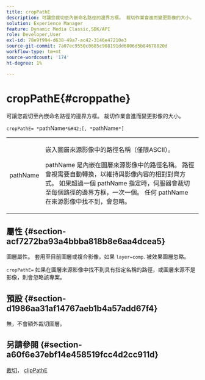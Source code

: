 ```yaml
---
title: cropPathE
description: 可讓您裁切至內嵌命名路徑的邊界方框。 裁切作業會進而變更影像的大小。
solution: Experience Manager
feature: Dynamic Media Classic,SDK/API
role: Developer,User
exl-id: 78e9f994-d638-49a7-ac42-3146e47210e3
source-git-commit: 7a07ec9550c0685c908191dd6806d5b84678820d
workflow-type: tm+mt
source-wordcount: '174'
ht-degree: 1%

---
```


# cropPathE{#croppathe}

可讓您裁切至內嵌命名路徑的邊界方框。 裁切作業會進而變更影像的大小。

`cropPathE= *`pathName`*&#42;[, *`pathName`*]`

<table id="table_598304852E844456AB3AC9FF1F178B71"> 
 <tbody> 
  <tr> 
   <td colname="col1"> <p><span class="codeph"><span class="varname"> pathName</span></span> </p> </td> 
   <td colname="col2"> <p>嵌入圖層來源影像中的路徑名稱（僅限ASCII）。 </p> <p> <span class="codeph"><span class="varname"> pathName</span></span> 是內嵌在圖層來源影像中的路徑名稱。 路徑會視需要自動轉換，以維持與影像內容的相對對齊方式。 如果超過一個 <span class="codeph"><span class="varname"> pathName</span></span> 指定時，伺服器會裁切至每個路徑的邊界方框，一次一個。 任何 <span class="codeph"><span class="varname"> pathName</span></span> 在來源影像中找不到，會忽略。 </p> </td> 
  </tr> 
 </tbody> 
</table>

## 屬性 {#section-acf7272ba93a4bbba818b8e6aa4dcea5}

圖層屬性。 套用至目前圖層或複合影像，如果 `layer=comp`. 被效果圖層忽略。

`cropPathE=` 如果在圖層來源影像中找不到具有指定名稱的路徑，或圖層來源不是影像，則會忽略該專案。

## 預設 {#section-d1986aa31af14767aeb1b4a57add67f4}

無，不會額外裁切圖層。

## 另請參閱 {#section-a60f6e37ebf14e458519fcc4d2cc911d}

[裁切](../../../../../is-api/http-ref/image-serving-api-ref/c-http-protocol-reference/c-command-reference/r-crop.md#reference-6fd0f6399966446ab4425ce050572eab)， [clipPathE](../../../../../is-api/http-ref/image-serving-api-ref/c-http-protocol-reference/c-command-reference/r-clippath.md#reference-8139b1b52dc54749b51b109521ddf83d)

